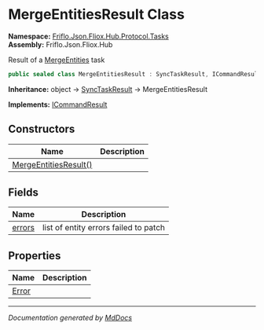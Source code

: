 ﻿<!--  
  <auto-generated>   
    The contents of this file were generated by a tool.  
    Changes to this file may be list if the file is regenerated  
  </auto-generated>   
-->

# MergeEntitiesResult Class

**Namespace:** [Friflo.Json.Fliox.Hub.Protocol.Tasks](../index.md)  
**Assembly:** Friflo.Json.Fliox.Hub

Result of a [MergeEntities](../MergeEntities/index.md) task

```csharp
public sealed class MergeEntitiesResult : SyncTaskResult, ICommandResult
```

**Inheritance:** object → [SyncTaskResult](../SyncTaskResult/index.md) → MergeEntitiesResult

**Implements:** [ICommandResult](../../Models/ICommandResult/index.md)

## Constructors

| Name                                           | Description |
| ---------------------------------------------- | ----------- |
| [MergeEntitiesResult()](constructors/index.md) |             |

## Fields

| Name                       | Description                           |
| -------------------------- | ------------------------------------- |
| [errors](fields/errors.md) | list of entity errors failed to patch |

## Properties

| Name                         | Description |
| ---------------------------- | ----------- |
| [Error](properties/Error.md) |             |

___

*Documentation generated by [MdDocs](https://github.com/ap0llo/mddocs)*
